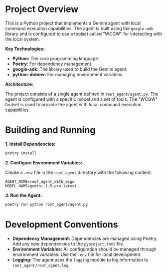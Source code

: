 # Project Overview

This is a Python project that implements a Gemini agent with local command execution capabilities. The agent is built using the `google-adk` library and is configured to use a toolset called "WCGW" for interacting with the local system.

**Key Technologies:**

*   **Python:** The core programming language.
*   **Poetry:** For dependency management.
*   **google-adk:** The library used to build the Gemini agent.
*   **python-dotenv:** For managing environment variables.

**Architecture:**

The project consists of a single agent defined in `root_agent/agent.py`. The agent is configured with a specific model and a set of tools. The "WCGW" toolset is used to provide the agent with local command execution capabilities.

# Building and Running

**1. Install Dependencies:**

```bash
poetry install
```

**2. Configure Environment Variables:**

Create a `.env` file in the `root_agent` directory with the following content:

```
AGENT_NAME=root_agent_with_wcgw
MODEL_NAME=gemini-1.5-pro-latest
```

**3. Run the Agent:**

```bash
poetry run python root_agent/agent.py
```

# Development Conventions

*   **Dependency Management:** Dependencies are managed using Poetry. Add any new dependencies to the `pyproject.toml` file.
*   **Environment Variables:** All configuration should be managed through environment variables. Use the `.env` file for local development.
*   **Logging:** The agent uses the `logging` module to log information to `root_agent/root_agent.log`.
